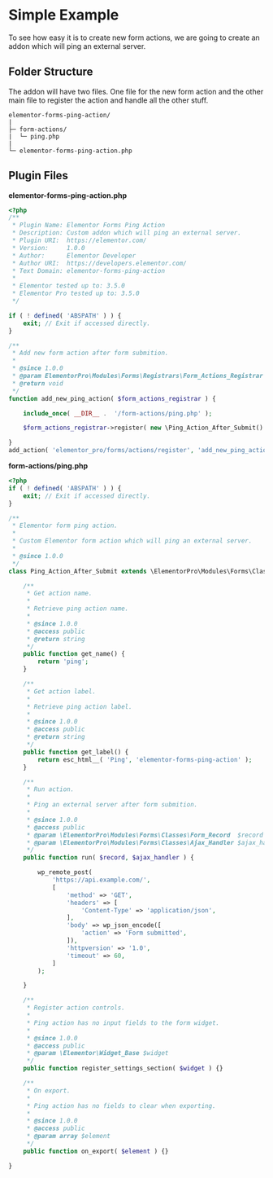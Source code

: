 # Simple Example

<Badge type="tip" vertical="top" text="Elementor Pro" /> <Badge type="warning" vertical="top" text="Advanced" />

To see how easy it is to create new form actions, we are going to create an addon which will ping an external server.

## Folder Structure

The addon will have two files. One file for the new form action and the other main file to register the action and handle all the other stuff.

```
elementor-forms-ping-action/
|
├─ form-actions/
|  └─ ping.php
|
└─ elementor-forms-ping-action.php
```

## Plugin Files


**elementor-forms-ping-action.php**

```php
<?php
/**
 * Plugin Name: Elementor Forms Ping Action
 * Description: Custom addon which will ping an external server.
 * Plugin URI:  https://elementor.com/
 * Version:     1.0.0
 * Author:      Elementor Developer
 * Author URI:  https://developers.elementor.com/
 * Text Domain: elementor-forms-ping-action
 *
 * Elementor tested up to: 3.5.0
 * Elementor Pro tested up to: 3.5.0
 */

if ( ! defined( 'ABSPATH' ) ) {
	exit; // Exit if accessed directly.
}

/**
 * Add new form action after form submition.
 *
 * @since 1.0.0
 * @param ElementorPro\Modules\Forms\Registrars\Form_Actions_Registrar $form_actions_registrar
 * @return void
 */
function add_new_ping_action( $form_actions_registrar ) {

	include_once( __DIR__ .  '/form-actions/ping.php' );

	$form_actions_registrar->register( new \Ping_Action_After_Submit() );

}
add_action( 'elementor_pro/forms/actions/register', 'add_new_ping_action' );
```

**form-actions/ping.php**

```php
<?php
if ( ! defined( 'ABSPATH' ) ) {
	exit; // Exit if accessed directly.
}

/**
 * Elementor form ping action.
 *
 * Custom Elementor form action which will ping an external server.
 *
 * @since 1.0.0
 */
class Ping_Action_After_Submit extends \ElementorPro\Modules\Forms\Classes\Action_Base {

	/**
	 * Get action name.
	 *
	 * Retrieve ping action name.
	 *
	 * @since 1.0.0
	 * @access public
	 * @return string
	 */
	public function get_name() {
		return 'ping';
	}

	/**
	 * Get action label.
	 *
	 * Retrieve ping action label.
	 *
	 * @since 1.0.0
	 * @access public
	 * @return string
	 */
	public function get_label() {
		return esc_html__( 'Ping', 'elementor-forms-ping-action' );
	}

	/**
	 * Run action.
	 *
	 * Ping an external server after form submition.
	 *
	 * @since 1.0.0
	 * @access public
	 * @param \ElementorPro\Modules\Forms\Classes\Form_Record  $record
	 * @param \ElementorPro\Modules\Forms\Classes\Ajax_Handler $ajax_handler
	 */
	public function run( $record, $ajax_handler ) {

		wp_remote_post(
			'https://api.example.com/',
			[
				'method' => 'GET',
				'headers' => [
					'Content-Type' => 'application/json',
				],
				'body' => wp_json_encode([
					'action' => 'Form submitted',
				]),
				'httpversion' => '1.0',
				'timeout' => 60,
			]
		);

	}

	/**
	 * Register action controls.
	 *
	 * Ping action has no input fields to the form widget.
	 *
	 * @since 1.0.0
	 * @access public
	 * @param \Elementor\Widget_Base $widget
	 */
	public function register_settings_section( $widget ) {}

	/**
	 * On export.
	 *
	 * Ping action has no fields to clear when exporting.
	 *
	 * @since 1.0.0
	 * @access public
	 * @param array $element
	 */
	public function on_export( $element ) {}

}
```
